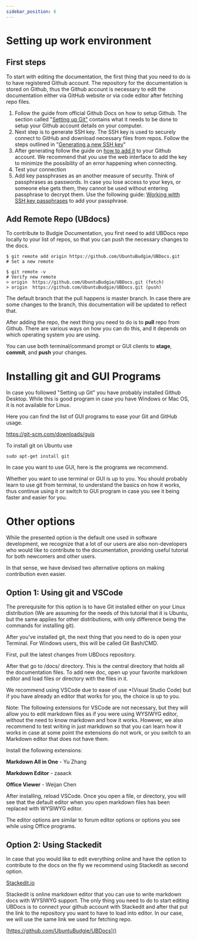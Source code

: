 ```yaml
---
sidebar_position: 6
---
```

# Setting up work environment

## First steps

To start with editing the documentation, the first thing that you need to do is to have registered Github account. The repository for the documentation is stored on Github, thus the Github account is necessary to edit the documentation either via GitHub website or via code editor after fetching repo files.

1. Follow the guide from official Github Docs on how to setup Github. The section called "[Setting up Git&#34;](https://docs.github.com/en/get-started/quickstart/set-up-git "Setting up Git guide") contains what it needs to be done to setup your Github account details on your computer.
2. Next step is to generate SSH key. The SSH key is used to securely connect to GitHub and download necessary files from repos. Follow the steps outlined in "[Generating a new SSH key](https://docs.github.com/en/authentication/connecting-to-github-with-ssh/generating-a-new-ssh-key-and-adding-it-to-the-ssh-agent "Generating SSH key")"
3. After generating follow the guide on [how to add it](https://docs.github.com/en/authentication/connecting-to-github-with-ssh/adding-a-new-ssh-key-to-your-github-account?tool=webui) to your Github account. We recommend that you use the web interface to add the key to minimize the possibility of an error happening when connecting.
4. Test your connection
5. Add key passphrases as an another measure of security. Think of passphrases as passwords. In case you lose access to your keys, or someone else gets them, they cannot be used without entering passphrase to decrypt them.  Use the following guide: [Working witth SSH key passphrases](https://docs.github.com/en/authentication/connecting-to-github-with-ssh/working-with-ssh-key-passphrases "Working with SSH passphrases") to add your passphrase.

## Add Remote Repo (UBdocs)

To contribute to Budgie Documentation, you first need to add UBDocs repo locally to your list of repos, so that you can push the necessary changes to the docs.

```
$ git remote add origin https://github.com/UbuntuBudgie/UBDocs.git
# Set a new remote

$ git remote -v
# Verify new remote
> origin  https://github.com/UbuntuBudgie/UBDocs.git (fetch)
> origin  https://github.com/UbuntuBudgie/UBDocs.git (push)
```

The default branch that the pull happens is master branch. In case there are some changes to the branch, this documentation will be updated to reflect that.

After adding the repo, the next thing you need to do is to **pull**   repo from Github. There are various ways on how you can do this, and it depends on which operating system you are using.

You can use both terminal/command prompt or GUI clients to **stage**, **commit**, and **push** your changes.

# Installing git and GUI Programs

In case you followed "Setting up Git" you have probably installed Github Desktop. While this is good program in case you have Windows or Mac OS, it is not available for Linux.

Here you can find the list of GUI programs to ease your Git and GitHub usage.

https://git-scm.com/downloads/guis

To install git on Ubuntu use

```
sudo apt-get install git
```

In case you want to use GUI, here is the programs we recommend.

Whether you want to use terminal or GUI is up to you. You should probably learn to use git from terminal, to understand the basics on how it works, thus continue using it or switch to GUI program in case you see it being faster and easier for you.

# Other options

While the presented option is the default one used in software development, we recognize that a lot of our users are also non-developers who would like to contribute to the documentation, providing useful tutorial for both newcomers and other users.

In that sense, we have devised two alternative options on making contribution even easier.

## Option 1: Using git and VSCode

The prerequisite for this option is to have Git installed either on your Linux distribution (We are assuming for the needs of this tutorial that it is Ubuntu, but the same applies for other distributions, with only difference being the commands for installing git).

After you've installed git, the next thing that you need to do is open your Terminal. For Windows users, this will be called Git Bash/CMD.

First, pull the latest changes from UBDocs repository.

After that go to /docs/ directory. This is the central directory that holds all the documentation files. To add new doc, open up your favorite markdown editor and load files or directory with the files in it.

We recommend using VSCode due to ease of use *(Visual Studio Code) but if you have already an editor that works for you, the choice is up to you.

Note: The following extensions for VSCode are not necessary, but they will allow you to edit markdown files as if you were using WYSIWYG editor, without the need to know markdown and how it works. However, we also recommend to test writing in just markdown so that you can learn how it works in case at some point the extensions do not work, or you switch to an Markdown editor that does not have them.

Install the following extensions: 

**Markdown All in One** - Yu Zhang

**Markdown Editor** - zaaack

**Office Viewer** - Weijan Chen

After installing, reload VSCode. Once you open a file, or directory, you will see that the default editor when you open markdown files has been replaced with WYSIWYG editor.

The editor options are similar to forum editor options or options you see while using Office programs.

## Option 2: Using Stackedit

In case that you would like to edit everything online and have the option to contribute to the docs on the fly we recommend using Stackedit as second option. 

[Stackedit.io](https://stackedit.io)

Stackedit is online markdown editor that you can use to write markdown docs with WYSIWYG support. The only thing you need to do to start editing UBDocs is to connect your github account with Stackedit and after that put the link to the repository you want to have to load into editor. In our case, we will use the same link we used for fetching repo.

[https://github.com/UbuntuBudgie/UBDocs]()
